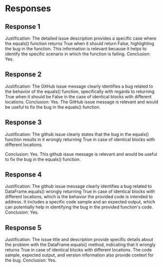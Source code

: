 # Responses
## Response 1
Justification: The detailed issue description provides a specific case where the equals() function returns True when it should return False, highlighting the bug in the function. This information is relevant because it helps to identify the specific scenario in which the function is failing.
Conclusion: Yes.

## Response 2
Justification: The GitHub issue message clearly identifies a bug related to the behavior of the equals() function, specifically with regards to returning True when it should be False in the case of identical blocks with different locations.
Conclusion: Yes. The GitHub issue message is relevant and would be useful to fix the bug in the equals() function.

## Response 3
Justification: 
The github issue clearly states that the bug in the equals() function results in it wrongly returning True in case of identical blocks with different locations.

Conclusion: 
Yes. This github issue message is relevant and would be useful to fix the bug in the equals() function.

## Response 4
Justification: The github issue message clearly identifies a bug related to DataFrame.equals() wrongly returning True in case of identical blocks with different locations, which is the behavior the provided code is intended to address. It includes a specific code sample and an expected output, which can potentially help in identifying the bug in the provided function's code.
Conclusion: Yes.

## Response 5
Justification: The issue title and description provide specific details about the problem with the DataFrame.equals() method, indicating that it wrongly returns True in case of identical blocks with different locations. The code sample, expected output, and version information also provide context for the bug.
Conclusion: Yes.

